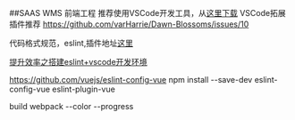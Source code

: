 ##SAAS WMS 前端工程
推荐使用VSCode开发工具，从[这里下载](https://code.visualstudio.com/)
VSCode拓展插件推荐
https://github.com/varHarrie/Dawn-Blossoms/issues/10

代码格式规范，eslint,插件地址[这里](https://marketplace.visualstudio.com/items?itemName=dbaeumer.vscode-eslint)

[提升效率之搭建eslint+vscode开发环境](https://segmentfault.com/a/1190000005030647)

https://github.com/vuejs/eslint-config-vue
npm install --save-dev eslint-config-vue eslint-plugin-vue

build
webpack --color --progress